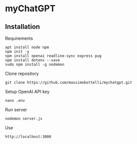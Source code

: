 # myChatGPT

## Installation

Requirements
```
apt install node npm
npm init -y
npm install openai readline-sync express pug
npm install dotenv --save
sudo npm install -g nodemon
``` 
Clone repository
```
git clone https://github.com/massimobottelli/mychatgpt.git
```

Setup OpenAI API key
```
nano .env
```

Run server
```
nodemon server.js
```

Use
```
http://localhost:3000
```

